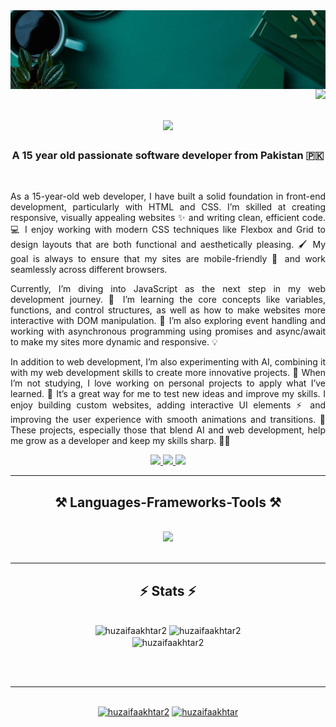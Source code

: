<img align="center" src="Banner.jpg" />
<img align="right" src="https://visitor-badge.laobi.icu/badge?page_id=HuzaifaAkhtar2.HuzaifaAkhtar2" />

<h1 align="center">
    <img src="https://readme-typing-svg.herokuapp.com/?font=Righteous&size=35&center=true&vCenter=true&width=500&height=70&duration=4000&lines=Hi+There!+👋;+I'm+Huzaifa+Akhtar!;" />
</h1>

<h3 align="center">A 15 year old passionate software developer from Pakistan 🇵🇰</h3>

<br/>
<p align="justify">As a 15-year-old web developer, I have built a solid foundation in front-end development, particularly with HTML and CSS. I’m skilled at creating responsive, visually appealing websites ✨ and writing clean, efficient code. 💻 I enjoy working with modern CSS techniques like Flexbox and Grid to design layouts that are both functional and aesthetically pleasing. 🖌️ My goal is always to ensure that my sites are mobile-friendly 📱 and work seamlessly across different browsers.</p>

<p align="justify">Currently, I’m diving into JavaScript as the next step in my web development journey. 🚀 I’m learning the core concepts like variables, functions, and control structures, as well as how to make websites more interactive with DOM manipulation. 🔧 I’m also exploring event handling and working with asynchronous programming using promises and async/await to make my sites more dynamic and responsive. 💡</p>

<p align="justify">In addition to web development, I’m also experimenting with AI, combining it with my web development skills to create more innovative projects. 🤖 When I’m not studying, I love working on personal projects to apply what I’ve learned. 🎨 It’s a great way for me to test new ideas and improve my skills. I enjoy building custom websites, adding interactive UI elements ⚡ and improving the user experience with smooth animations and transitions. 🌟 These projects, especially those that blend AI and web development, help me grow as a developer and keep my skills sharp. 👨‍💻</p>
<div align="center">
 
 </div>
 
<div align="center"> 
  <a href="mailto:huzaifaakh@outlook.com">
    <img src="https://img.shields.io/badge/Email-333333?style=for-the-badge&logo=gmail&logoColor=red" />
  </a>
  <a href="https://linkedin.com/in/huzaifaakhtar2" target="_blank">
    <img src="https://img.shields.io/badge/LinkedIn-0077B5?style=for-the-badge&logo=linkedin&logoColor=white" target="_blank" />
  </a>
  <a href="https://github.com/HuzaifaAkhtar2" target="_blank">
     <img src="https://img.shields.io/badge/Github-222222?style=for-the-badge&logo=Github&logoColor=black" target="_blank" /> <!-- sqlite, safari, google-chrome are other good icon options -->
  </a>
</div>

 <hr/>
 
<h2 align="center">⚒️ Languages-Frameworks-Tools ⚒️</h2>
<br/>
<div align="center">
    <img src="https://skillicons.dev/icons?i=html,css,javascript,vscode,github,git,figma,nodejs,nextjs" />
</div>

<br/>
<hr/>

<h2 align="center">⚡ Stats ⚡</h2>
<br>
<div align=center>
<img src="https://github-readme-stats.vercel.app/api?username=huzaifaakhtar2&show_icons=true&locale=en" alt="huzaifaakhtar2" />
<img src="https://github-readme-streak-stats.herokuapp.com/?user=huzaifaakhtar2&" alt="huzaifaakhtar2" /> <br />
<img align="center" src="https://github-readme-stats.vercel.app/api/top-langs?username=huzaifaakhtar2&show_icons=true&locale=en&layout=compact" alt="huzaifaakhtar2" />
</div>

<br/><br/>

<hr/>

<br/>

<div align="center">
<a href="https://www.buymeacoffee.com/huzaifaakhtar2"> <img src="https://cdn.buymeacoffee.com/buttons/v2/default-yellow.png" height="50" width="210" alt="huzaifaakhtar2" /></a>
<a href="https://ko-fi.com/huzaifaakhtar"> <img src="https://cdn.ko-fi.com/cdn/kofi3.png?v=3" height="50" width="210" alt="huzaifaakhtar" /></a>
</div>

<br/>
